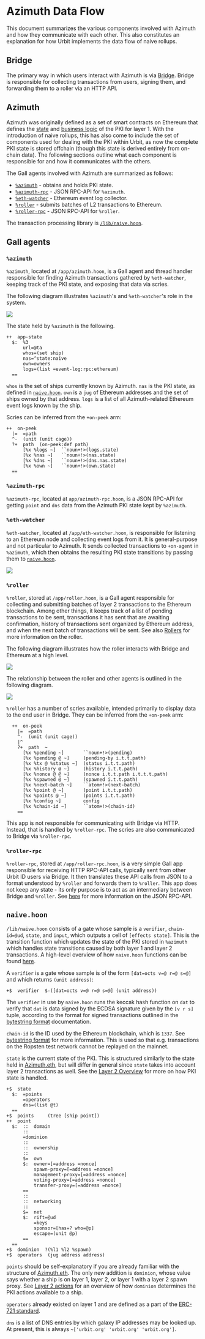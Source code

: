 # Azimuth Data Flow

This document summarizes the various components involved with Azimuth and how they communicate with each other. This also constitutes an explanation for how Urbit implements the data flow of naive rollups.

## Bridge <a href="#bridge" id="bridge"></a>

The primary way in which users interact with Azimuth is via [Bridge](https://bridge.urbit.org). Bridge is responsible for collecting transactions from users, signing them, and forwarding them to a roller via an HTTP API.

## Azimuth <a href="#azimuth" id="azimuth"></a>

Azimuth was originally defined as a set of smart contracts on Ethereum that defines the [state](azimuth-eth.md) and [business logic](ecliptic.md) of the PKI for layer 1. With the introduction of naive rollups, this has also come to include the set of components used for dealing with the PKI within Urbit, as now the complete PKI state is stored offchain (though this state is derived entirely from on-chain data). The following sections outline what each component is responsible for and how it communicates with the others.

The Gall agents involved with Azimuth are summarized as follows:

* [`%azimuth`](flow.md#azimuth) - obtains and holds PKI state.
* [`%azimuth-rpc`](flow.md#azimuth-rpc) - JSON RPC-API for `%azimuth`.
* [`%eth-watcher`](flow.md#eth-watcher) - Ethereum event log collector.
* [`%roller`](flow.md#roller) - submits batches of L2 transactions to Ethereum.
* [`%roller-rpc`](flow.md#roller-rpc) - JSON RPC-API for `%roller`.

The transaction processing library is [`/lib/naive.hoon`](flow.md#naive).

## Gall agents <a href="#gall-agents" id="gall-agents"></a>

### `%azimuth` <a href="#azimuth" id="azimuth"></a>

`%azimuth`, located at `/app/azimuth.hoon`, is a Gall agent and thread handler responsible for finding Azimuth transactions gathered by `%eth-watcher`, keeping track of the PKI state, and exposing that data via scries.

The following diagram illustrates `%azimuth`'s and `%eth-watcher`'s role in the system.

![](https://media.urbit.org/docs/layer2/l2-azimuth-azimuth.png)

The state held by `%azimuth` is the following.

```hoon
++  app-state
  $:  %3
      url=@ta
      whos=(set ship)
      nas=^state:naive
      own=owners
      logs=(list =event-log:rpc:ethereum)
  ==
```

`whos` is the set of ships currently known by Azimuth. `nas` is the PKI state, as defined in [`naive.hoon`](flow.md#naive). `own` is a `jug` of Ethereum addresses and the set of ships owned by that address. `logs` is a list of all Azimuth-related Ethereum event logs known by the ship.

Scries can be inferred from the `+on-peek` arm:

```hoon
++  on-peek
  |=  =path
  ^-  (unit (unit cage))
  ?+  path  (on-peek:def path)
      [%x %logs ~]  ``noun+!>(logs.state)
      [%x %nas ~]   ``noun+!>(nas.state)
      [%x %dns ~]   ``noun+!>(dns.nas.state)
      [%x %own ~]   ``noun+!>(own.state)
  ==
```

### `%azimuth-rpc` <a href="#azimuth-rpc" id="azimuth-rpc"></a>

`%azimuth-rpc`, located at `app/azimuth-rpc.hoon`, is a JSON RPC-API for getting `point` and `dns` data from the Azimuth PKI state kept by `%azimuth`.

### `%eth-watcher` <a href="#eth-watcher" id="eth-watcher"></a>

`%eth-watcher`, located at `/app/eth-watcher.hoon`, is responsible for listening to an Ethereum node and collecting event logs from it. It is general-purpose and not particular to Azimuth. It sends collected transactions to `+on-agent` in `%azimuth`, which then obtains the resulting PKI state transitions by passing them to [`naive.hoon`](flow.md#naive).

![](https://media.urbit.org/docs/layer2/roller-agents.png)

### `%roller` <a href="#roller" id="roller"></a>

`%roller`, stored at `/app/roller.hoon`, is a Gall agent responsible for collecting and submitting batches of layer 2 transactions to the Ethereum blockchain. Among other things, it keeps track of a list of pending transactions to be sent, transactions it has sent that are awaiting confirmation, history of transactions sent organized by Ethereum address, and when the next batch of transactions will be sent. See also [Rollers](l2/roller.md) for more information on the roller.

The following diagram illustrates how the roller interacts with Bridge and Ethereum at a high level.

![](https://media.urbit.org/docs/layer2/l2-high.png)

The relationship between the roller and other agents is outlined in the following diagram.

![](https://media.urbit.org/docs/layer2/roller-agents.png)

`%roller` has a number of scries available, intended primarily to display data to the end user in Bridge. They can be inferred from the `+on-peek` arm:

```hoon
  ++  on-peek
    |=  =path
    ^-  (unit (unit cage))
    |^
    ?+  path  ~
      [%x %pending ~]       ``noun+!>(pending)
      [%x %pending @ ~]     (pending-by i.t.t.path)
      [%x %tx @ %status ~]  (status i.t.t.path)
      [%x %history @ ~]     (history i.t.t.path)
      [%x %nonce @ @ ~]     (nonce i.t.t.path i.t.t.t.path)
      [%x %spawned @ ~]     (spawned i.t.t.path)
      [%x %next-batch ~]    ``atom+!>(next-batch)
      [%x %point @ ~]       (point i.t.t.path)
      [%x %points @ ~]      (points i.t.t.path)
      [%x %config ~]        config
      [%x %chain-id ~]      ``atom+!>(chain-id)
    ==
```

This app is not responsible for communicating with Bridge via HTTP. Instead, that is handled by `%roller-rpc`. The scries are also communicated to Bridge via `%roller-rpc`.

### `%roller-rpc` <a href="#roller-rpc" id="roller-rpc"></a>

`%roller-rpc`, stored at `/app/roller-rpc.hoon`, is a very simple Gall app responsible for receiving HTTP RPC-API calls, typically sent from other Urbit ID users via Bridge. It then translates these API calls from JSON to a format understood by `%roller` and forwards them to `%roller`. This app does not keep any state - its only purpose is to act as an intermediary between Bridge and `%roller`. See [here](l2/layer2-api.md) for more information on the JSON RPC-API.

## `naive.hoon` <a href="#naive" id="naive"></a>

`/lib/naive.hoon` consists of a gate whose sample is a `verifier`, `chain-id=@ud`, `state`, and `input`, which outputs a cell of `[effects state]`. This is the transition function which updates the state of the PKI stored in `%azimuth` which handles state transitions caused by both layer 1 and layer 2 transactions. A high-level overview of how `naive.hoon` functions can be found [here](flow.md#naive).

A `verifier` is a gate whose sample is of the form `[dat=octs v=@ r=@ s=@]` and which returns `(unit address)`:

```hoon
+$  verifier  $-([dat=octs v=@ r=@ s=@] (unit address))
```

The `verifier` in use by `naive.hoon` runs the keccak hash function on `dat` to verify that `dat` is data signed by the ECDSA signature given by the `[v r s]` tuple, according to the format for signed transactions outlined in the [bytestring format](l2/bytestring.md) documentation.

`chain-id` is the ID used by the Ethereum blockchain, which is `1337`. See [bytestring format](l2/bytestring.md) for more information. This is used so that e.g. transactions on the Ropsten test network cannot be replayed on the mainnet.

`state` is the current state of the PKI. This is structured similarly to the state held in [Azimuth.eth](azimuth-eth.md), but will differ in general since `state` takes into account layer 2 transactions as well. See the [Layer 2 Overview](l2/README.md) for more on how PKI state is handled.

```hoon
+$  state
  $:  =points
      =operators
      dns=(list @t)
  ==
+$  points     (tree [ship point])
++  point
  $:  ::  domain
      ::
      =dominion
      ::
      ::  ownership
      ::
      $=  own
      $:  owner=[=address =nonce]
          spawn-proxy=[=address =nonce]
          management-proxy=[=address =nonce]
          voting-proxy=[=address =nonce]
          transfer-proxy=[=address =nonce]
      ==
      ::
      ::  networking
      ::
      $=  net
      $:  rift=@ud
          =keys
          sponsor=[has=? who=@p]
          escape=(unit @p)
      ==
  ==
+$  dominion  ?(%l1 %l2 %spawn)
+$  operators  (jug address address)
```

`points` should be self-explanatory if you are already familiar with the structure of [Azimuth.eth](azimuth-eth.md). The only new addition is `dominion`, whose value says whether a ship is on layer 1, layer 2, or layer 1 with a layer 2 spawn proxy. See [Layer 2 actions](l2/l2-actions.md) for an overview of how `dominion` determines the PKI actions available to a ship.

`operators` already existed on layer 1 and are defined as a part of the [ERC-721 standard](https://eips.ethereum.org/EIPS/eip-721).

`dns` is a list of DNS entries by which galaxy IP addresses may be looked up. At present, this is always `~['urbit.org' 'urbit.org' 'urbit.org']`.
